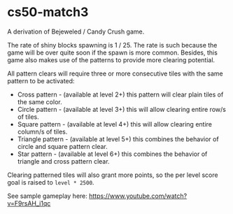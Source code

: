 # cs50-match3
A derivation of Bejeweled / Candy Crush game.

The rate of shiny blocks spawning is 1 / 25. The rate is such because the game will be over quite soon if the spawn is more common. Besides, this game also makes use of the patterns to provide more clearing potential.

All pattern clears will require three or more consecutive tiles with the same pattern to be activated:
+ Cross pattern - (available at level 2+) this pattern will clear plain tiles of the same color.
+ Circle pattern - (available at level 3+) this will allow clearing entire row/s of tiles.
+ Square pattern - (available at level 4+) this will allow clearing entire column/s of tiles.
+ Triangle pattern - (available at level 5+) this combines the behavior of circle and square pattern clear.
+ Star pattern - (available at level 6+) this combines the behavior of triangle and cross pattern clear.

Clearing patterned tiles will also grant more points, so the per level score goal is raised to `level * 2500`.

See sample gameplay here: https://www.youtube.com/watch?v=F9rsAH_i1qc
